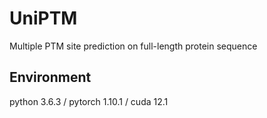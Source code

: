 # UniPTM

Multiple PTM site prediction on full-length protein sequence

## Environment
python 3.6.3 /
pytorch 1.10.1 /
cuda 12.1

